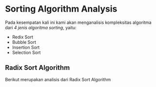 # Sorting Algorithm Analysis

Pada kesempatan kali ini kami akan menganalisis kompleksitas algoritma dari *4 jenis algoritma sorting*, yaitu:
- Redix Sort
- Bubble Sort
- Insertion Sort
- Selection Sort

## Radix Sort Algorithm

Berikut merupakan analisis dari Radix Sort Algorithm
